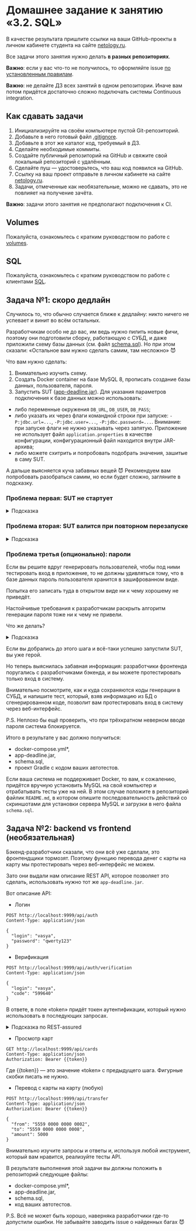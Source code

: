 # Домашнее задание к занятию «3.2. SQL»

В качестве результата пришлите ссылки на ваши GitHub-проекты в личном кабинете студента на сайте [netology.ru](https://netology.ru).

Все задачи этого занятия нужно делать **в разных репозиториях**.

**Важно**: если у вас что-то не получилось, то оформляйте issue [по установленным правилам](../report-requirements.md).

**Важно**: не делайте ДЗ всех занятий в одном репозитории. Иначе вам потом придётся достаточно сложно подключать системы Continuous integration.

## Как сдавать задачи

1. Инициализируйте на своём компьютере пустой Git-репозиторий.
1. Добавьте в него готовый файл [.gitignore](../.gitignore).
1. Добавьте в этот же каталог код, требуемый в ДЗ.
1. Сделайте необходимые коммиты.
1. Создайте публичный репозиторий на GitHub и свяжите свой локальный репозиторий с удалённым.
1. Сделайте пуш — удостоверьтесь, что ваш код появился на GitHub.
1. Ссылку на ваш проект отправьте в личном кабинете на сайте [netology.ru](https://netology.ru).
1. Задачи, отмеченные как необязательные, можно не сдавать, это не повлияет на получение зачёта.

**Важно**: задачи этого занятия не предполагают подключения к CI.

## Volumes

Пожалуйста, ознакомьтесь с кратким руководством по работе с [volumes](volumes.md).

## SQL

Пожалуйста, ознакомьтесь с кратким руководством по работе с клиентами [SQL](mysql-psql.md).

## Задача №1: скоро дедлайн

Случилось то, что обычно случается ближе к дедлайну: никто ничего не успевает и винит во всём остальных.

Разработчикам особо не до вас, им ведь нужно пилить новые фичи, поэтому они подготовили сборку, работающую с СУБД, и даже приложили схему базы данных (см. файл [schema.sql](schema.sql)). Но при этом сказали: «Остальное вам нужно сделать самим, там несложно» 😈

Что вам нужно сделать:
1. Внимательно изучить схему.
1. Создать Docker container на базе MySQL 8, прописать создание базы данных, пользователя, пароля.
1. Запустить SUT ([app-deadline.jar](app-deadline.jar)). Для указания параметров подключения к базе данных можно использовать:
- либо переменные окружения `DB_URL`, `DB_USER`, `DB_PASS`;
- либо указать их через флаги командной строки при запуске: `-P:jdbc.url=...`, `-P:jdbc.user=...`, `-P:jdbc.password=...`. Внимание: при запуске флаги не нужно указывать через запятую. Приложение не использует файл `application.properties` в качестве конфигурации, конфигурационный файл находится внутри JAR-архива;
- либо можете схитрить и попробовать подобрать значения, зашитые в саму SUT.

А дальше выясняется куча забавных вещей 😈 Рекомендуем вам попробовать разобраться самим, но если будет сложно, загляните в подсказку.

### Проблема первая: SUT не стартует

<details>
   <summary>Подсказка</summary>

Проблема: SUT не создаёт самостоятельно таблицы в базе данных.

Поэтому вам нужно сходить на сайт-описание Docker image MySQL и посмотреть, как при инициализации скармливать схему. Будет использоваться технология volumes.
</details>

### Проблема вторая: SUT валится при повторном перезапуске

<details>
   <summary>Подсказка</summary>

Проблема: SUT вставляет в базу данных демо-данные, а поскольку там есть ограничение уникальности, это приводит к ошибкам.

Поэтому вам нужно где-то настроить вычистку данных за SUT.
</details>

### Проблема третья (опционально): пароли

Если вы решите вдруг генерировать пользователей, чтобы под ними тестировать вход в приложение, то не должны удивляться тому, что в базе данных пароль пользователя хранится в зашифрованном виде.

Попытка его записать туда в открытом виде ни к чему хорошему не приведёт.

Настойчивые требования к разработчикам раскрыть алгоритм генерации пароля тоже ни к чему не привели.

Что же делать?

<details>
   <summary>Подсказка</summary>

Если вы внимательно присмотритесь к демо-данным, то они очень, прямо подозрительно похожи на те, что были в одной из предыдущих задач.

Значит, вы можете попробовать использовать уже готовые зашифрованные пароли, зная то, какие они были в незашифрованном виде.
</details>

Если вы добрались до этого шага и всё-таки успешно запустили SUT, вы уже герой.

Но теперь выяснилась забавная информация: разработчики фронтенда поругались с разработчиками бэкенда, и вы можете протестировать только вход в систему.

Внимательно посмотрите, как и куда сохраняются коды генерации в СУБД, и напишите тест, который, взяв информацию из БД о сгенерированном коде, позволит вам протестировать вход в систему через веб-интерфейс.

P.S. Неплохо бы ещё проверить, что при трёхкратном неверном вводе пароля система блокируется.

Итого в результате у вас должно получиться:
* docker-compose.yml*,
* app-deadline.jar,
* schema.sql,
* проект Gradle c кодом ваших автотестов.

Если ваша система не поддерживает Docker, то вам, к сожалению, придётся вручную установить MySQL на свой компьютер и отрабатывать тесты уже на ней. В этом случае положите в репозиторий файлик `README.md`, в котором опишите последовательность действий со скриншотами для установки сервера MySQL и загрузки в него файла `schema.sql`.

## Задача №2: backend vs frontend (необязательная)

Бэкенд-разработчики сказали, что они всё уже сделали, это фронтендщики тормозят. Поэтому функцию перевода денег с карты на карту мы протестировать через веб-интерфейс не можем.

Зато они выдали нам описание REST API, которое позволяет это сделать, использовать нужно тот же `app-deadline.jar`.

Вот описание API:

- Логин
```http
POST http://localhost:9999/api/auth
Content-Type: application/json

{
  "login": "vasya",
  "password": "qwerty123"
}
```

- Верификация
```http
POST http://localhost:9999/api/auth/verification
Content-Type: application/json

{
  "login": "vasya",
  "code": "599640"
}
```
В ответе, в поле «token» придёт токен аутентификации, который нужно использовать в последующих запросах.

<details>
<summary>Подсказка по REST-assured</summary>

Если вам приходит в ответ следующий JSON:
```json
{
  "status": "ok"
}
```

то вы можете вытащить значение из ответа с помощью REST-assured следующим образом:

```java
      String status = ... // ваш обычный запрос  
      .then()
          .statusCode(200)
      .extract()
          .path("status")
      ;

      // используются matcher'ы Hamcrest
      assertThat(status, equalTo("ok"));
```

Если вам нужно вытащить весь ответ, чтобы потом искать по нему, например, если нужно несколько полей, то:

```java
      Response response = ... // ваш обычный запрос  
      .then()
          .statusCode(200)
      .extract()
          .response()
      ;

      String status = response.path("status");
      // используются matcher'ы Hamcrest
      assertThat(status, equalTo("ok"));
```

</details>

- Просмотр карт
```http
GET http://localhost:9999/api/cards
Content-Type: application/json
Authorization: Bearer {{token}}
```

Где {{token}} — это значение «token» с предыдущего шага. Фигурные скобки писать не нужно.

- Перевод с карты на карту (любую)
```
POST http://localhost:9999/api/transfer
Content-Type: application/json
Authorization: Bearer {{token}}

{
  "from": "5559 0000 0000 0002",
  "to": "5559 0000 0000 0008",
  "amount": 5000
}
```

Внимательно изучите запросы и ответы и, используя любой инструмент, который вам нравится, реализуйте тесты API.

В результате выполнения этой задачи вы должны положить в репозиторий следующие файлы:
* docker-compose.yml*,
* app-deadline.jar,
* schema.sql,
* код ваших автотестов.

P.S. Всё не может быть хорошо, наверняка разработчики где-то допустили ошибки. Не забывайте заводить issue о найденных багах 😈